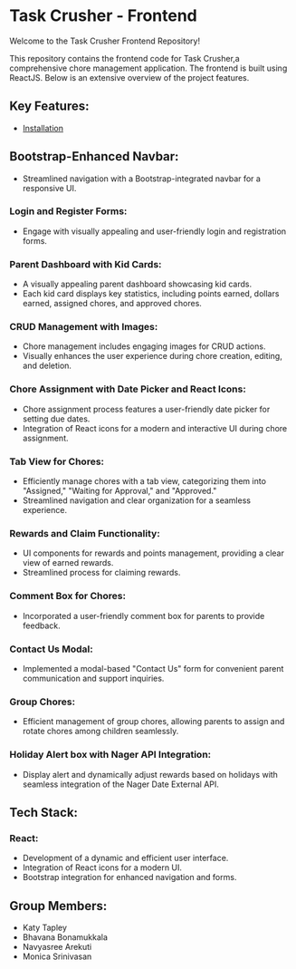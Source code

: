 # Task Crusher - Frontend 
Welcome to the Task Crusher Frontend Repository!

This repository contains the frontend code for Task Crusher,a comprehensive chore management application. The frontend is built using ReactJS. Below is an extensive overview of the project features.

## Key Features:
- [Installation](##installation)
## Bootstrap-Enhanced Navbar:
* Streamlined navigation with a Bootstrap-integrated navbar for a responsive UI.
### Login and Register Forms:
* Engage with visually appealing and user-friendly login and registration forms.
### Parent Dashboard with Kid Cards:
* A visually appealing parent dashboard showcasing kid cards.
* Each kid card displays key statistics, including points earned, dollars earned, assigned chores, and approved chores.
### CRUD Management with Images:
* Chore management includes engaging images for CRUD actions.
* Visually enhances the user experience during chore creation, editing, and deletion.
### Chore Assignment with Date Picker and React Icons:
* Chore assignment process features a user-friendly date picker for setting due dates.
* Integration of React icons for a modern and interactive UI during chore assignment.
### Tab View for Chores:
* Efficiently manage chores with a tab view, categorizing them into "Assigned," "Waiting for Approval," and "Approved."
* Streamlined navigation and clear organization for a seamless experience.
### Rewards and Claim Functionality:
* UI components for rewards and points management, providing a clear view of earned rewards.
* Streamlined process for claiming rewards.
### Comment Box for Chores:
* Incorporated a user-friendly comment box for parents to provide feedback.
### Contact Us Modal:
* Implemented a modal-based "Contact Us" form for convenient parent communication and support inquiries.
### Group Chores:
* Efficient management of group chores, allowing parents to assign and rotate chores among children seamlessly.
### Holiday Alert box with Nager API Integration:
* Display alert and dynamically adjust rewards based on holidays with seamless integration of the Nager Date External API.

## Tech Stack:
### React:
* Development of a dynamic and efficient user interface.
* Integration of React icons for a modern UI.
* Bootstrap integration for enhanced navigation and forms.

## Group Members:
* Katy Tapley
* Bhavana Bonamukkala
* Navyasree Arekuti
* Monica Srinivasan
